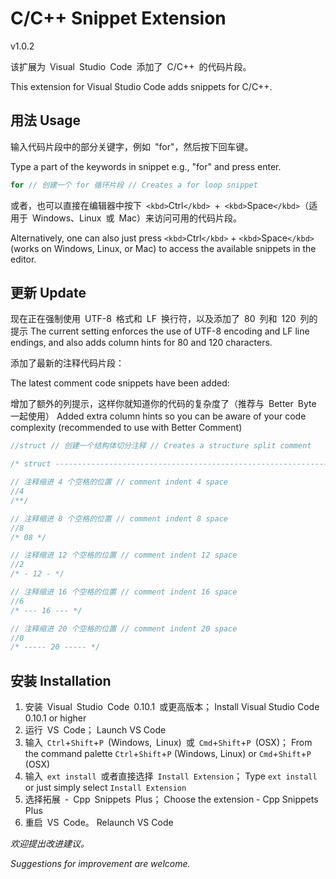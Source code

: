 # C/C++ Snippet Extension

v1.0.2

该扩展为&ensp;Visual&ensp;Studio&ensp;Code&ensp;添加了&ensp;C/C++&ensp;的代码片段。

This extension for Visual Studio Code adds snippets for C/C++.

## 用法 Usage

输入代码片段中的部分关键字，例如&ensp;"for"，然后按下回车键。

Type a part of the keywords in snippet e.g., "for" and press enter.

```cpp
for // 创建一个 for 循环片段 // Creates a for loop snippet
```

或者，也可以直接在编辑器中按下&ensp;`<kbd>`Ctrl`</kbd>`&ensp;+&ensp;`<kbd>`Space`</kbd>`（适用于&ensp;Windows、Linux&ensp;或&ensp;Mac）来访问可用的代码片段。

Alternatively, one can also just press `<kbd>`Ctrl`</kbd>` + `<kbd>`Space`</kbd>` (works on Windows, Linux, or Mac) to access the available snippets in the editor.

## 更新 Update

现在正在强制使用&ensp;UTF-8&ensp;格式和&ensp;LF&ensp;换行符，以及添加了&ensp;80&ensp;列和&ensp;120&ensp;列的提示
The current setting enforces the use of UTF-8 encoding and LF line endings, and also adds column hints for 80 and 120 characters.

添加了最新的注释代码片段：

The latest comment code snippets have been added:

增加了额外的列提示，这样你就知道你的代码的复杂度了（推荐与&ensp;Better&ensp;Byte&ensp;一起使用）
Added extra column hints so you can be aware of your code complexity (recommended to use with Better Comment)

```cpp
//struct // 创建一个结构体切分注释 // Creates a structure split comment

/* struct ----------------------------------------------------------------- 80 // ! ----------------------------- 120 */

// 注释缩进 4 个空格的位置 // comment indent 4 space
//4
/**/

// 注释缩进 8 个空格的位置 // comment indent 8 space
//8
/* 08 */

// 注释缩进 12 个空格的位置 // comment indent 12 space
//2
/* - 12 - */

// 注释缩进 16 个空格的位置 // comment indent 16 space
//6
/* --- 16 --- */

// 注释缩进 20 个空格的位置 // comment indent 20 space
//0
/* ----- 20 ----- */

```

## 安装 Installation

1. 安装&ensp;Visual&ensp;Studio&ensp;Code&ensp;0.10.1&ensp;或更高版本；
   Install Visual Studio Code 0.10.1 or higher
2. 运行&ensp;VS&ensp;Code；
   Launch VS Code
3. 输入&ensp;`Ctrl`+`Shift`+`P`&ensp;(Windows,&ensp;Linux)&ensp;或&ensp;`Cmd`+`Shift`+`P`&ensp;(OSX)；
   From the command palette `Ctrl`+`Shift`+`P` (Windows, Linux) or `Cmd`+`Shift`+`P` (OSX)
4. 输入&ensp;`ext install`&ensp;或者直接选择&ensp;`Install Extension`；
   Type `ext install` or just simply select `Install Extension`
5. 选择拓展&ensp;-&ensp;Cpp&ensp;Snippets&ensp;Plus；
   Choose the extension - Cpp Snippets Plus
6. 重启&ensp;VS&ensp;Code。
   Relaunch VS Code

*欢迎提出改进建议。*

*Suggestions for improvement are welcome.*
